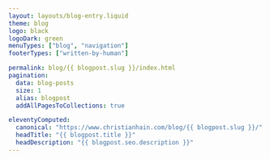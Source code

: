 ```yaml
---
layout: layouts/blog-entry.liquid
theme: blog
logo: black
logoDark: green
menuTypes: ["blog", "navigation"]
footerTypes: ["written-by-human"]

permalink: blog/{{ blogpost.slug }}/index.html
pagination:
  data: blog-posts
  size: 1
  alias: blogpost
  addAllPagesToCollections: true

eleventyComputed:
  canonical: "https://www.christianhain.com/blog/{{ blogpost.slug }}/"
  headTitle: "{{ blogpost.title }}"
  headDescription: "{{ blogpost.seo.description }}"
---
```

